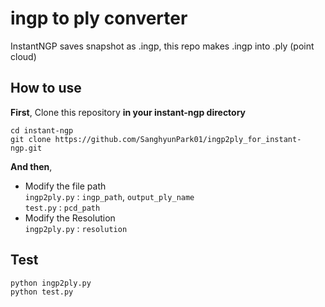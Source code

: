 # ingp to ply converter
InstantNGP saves snapshot as .ingp, this repo makes .ingp into .ply (point cloud)

## How to use  

**First**, Clone this repository **in your instant-ngp directory**
```
cd instant-ngp
git clone https://github.com/SanghyunPark01/ingp2ply_for_instant-ngp.git
```  
**And then**,  
* Modify the file path  
`ingp2ply.py` : `ingp_path`, `output_ply_name`  
`test.py` : `pcd_path`
* Modify the Resolution  
  `ingp2ply.py` : `resolution`  

## Test  
```
python ingp2ply.py
python test.py
```